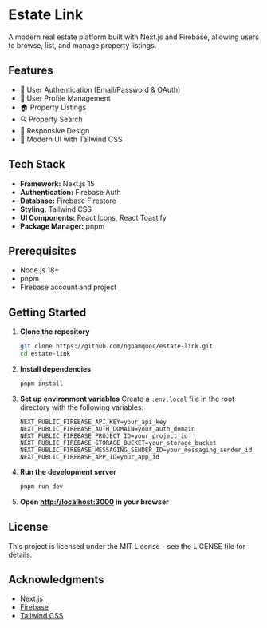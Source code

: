 # Estate Link

A modern real estate platform built with Next.js and Firebase, allowing users to browse, list, and manage property listings.

## Features

- 🔐 User Authentication (Email/Password & OAuth)
- 👤 User Profile Management
- 🏠 Property Listings
- 🔍 Property Search
- 📱 Responsive Design
- 🎨 Modern UI with Tailwind CSS

## Tech Stack

- **Framework:** Next.js 15
- **Authentication:** Firebase Auth
- **Database:** Firebase Firestore
- **Styling:** Tailwind CSS
- **UI Components:** React Icons, React Toastify
- **Package Manager:** pnpm

## Prerequisites

- Node.js 18+ 
- pnpm
- Firebase account and project

## Getting Started

1. **Clone the repository**
   ```bash
   git clone https://github.com/ngnamquoc/estate-link.git
   cd estate-link
   ```

2. **Install dependencies**
   ```bash
   pnpm install
   ```

3. **Set up environment variables**
   Create a `.env.local` file in the root directory with the following variables:
   ```
   NEXT_PUBLIC_FIREBASE_API_KEY=your_api_key
   NEXT_PUBLIC_FIREBASE_AUTH_DOMAIN=your_auth_domain
   NEXT_PUBLIC_FIREBASE_PROJECT_ID=your_project_id
   NEXT_PUBLIC_FIREBASE_STORAGE_BUCKET=your_storage_bucket
   NEXT_PUBLIC_FIREBASE_MESSAGING_SENDER_ID=your_messaging_sender_id
   NEXT_PUBLIC_FIREBASE_APP_ID=your_app_id
   ```

4. **Run the development server**
   ```bash
   pnpm run dev
   ```

5. **Open [http://localhost:3000](http://localhost:3000) in your browser**


## License

This project is licensed under the MIT License - see the LICENSE file for details.

## Acknowledgments

- [Next.js](https://nextjs.org/)
- [Firebase](https://firebase.google.com/)
- [Tailwind CSS](https://tailwindcss.com/)
